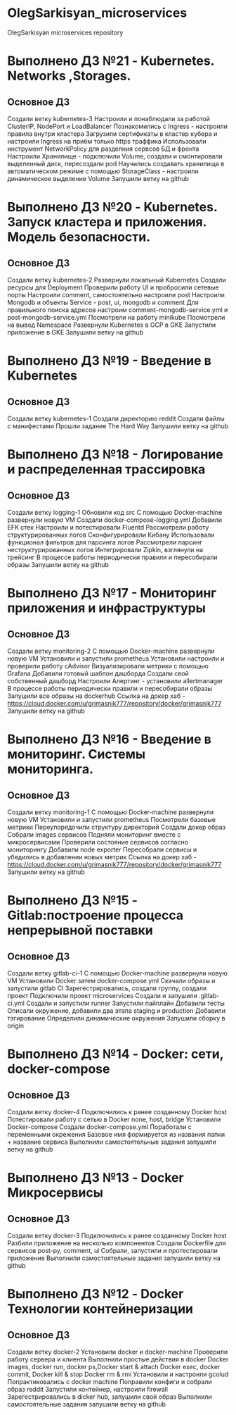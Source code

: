 # OlegSarkisyan_microservices
OlegSarkisyan microservices repository


# Выполнено ДЗ №21 - Kubernetes. Networks ,Storages.

##  Основное ДЗ
Создали ветку kubernetes-3
Настроили и понаблюдали за работой ClusterIP, NodePort и LoadBalancer
Познакомились с Ingress - настроили правила внутри кластера
Загрузили сертификаты в кластер кубера и настроили Ingress на приём только https траффика
Использовали инструмент NetworkPolicy для разделния сервсов БД и фронта 
Настроили Хранилище - подключили Volume, создали и смонтировали выделенный диск, пересоздали pod
Научились создавать хранилища в автоматическом режиме с помощью StorageClass - настроили динамическое выделение Volume 
Запушили ветку на github


# Выполнено ДЗ №20 - Kubernetes. Запуск кластера и приложения. Модель безопасности.

##  Основное ДЗ
Создали ветку kubernetes-2
Развернули локальный Kubernetes
Создали ресурсы для Deployment 
Проверили работу UI и пробросили сетевые порты
Настроили comment, самостоятельно настроили post
Настроили Mongodb и объекты Service - post, ui, mongodb и comment
Для правильного поиска адресов настроим comment-mongodb-service.yml и post-mongodb-service.yml
Посмотрели на работу minikube
Посмотрели на вывод Namespace
Развернули Kubernetes в GСP в GKE
Запустили приложение в GKE
Запушили ветку на github


# Выполнено ДЗ №19 - Введение в Kubernetes

##  Основное ДЗ
Создали ветку kubernetes-1
Создали директорию reddit
Создали файлы с манифестами
Прошли задание The Hard Way
Запушили ветку на github

# Выполнено ДЗ №18 - Логирование и распределенная трассировка

##  Основное ДЗ
Создали ветку logging-1
Обновили код src
С помощью Docker-machine развернули новую VM
Создали docker-compose-logging.yml
Добавили EFK стек
Настроили и потестировали Fluentd
Рассмотрели работу структурированных логов
Сконфигурировали Кибану
Использовали функционал фильтров для парсинга логов
Рассмотрели парсинг неструктурированных логов
Интегрировали Zipkin, взглянули на трейсинг
В процессе работы периодически правили и пересобирали образы
Запушили ветку на github


# Выполнено ДЗ №17 - Мониторинг приложения и инфраструктуры

##  Основное ДЗ
Создали ветку monitoring-2
С помощью Docker-machine развернули новую VM
Установили и запустили prometheus
Установили настроили и проверили работу cAdvisor
Визуализировали метрики с помощью Grafana 
Добавили готовый шаблон дашборда
Создали свой собственный дашборд
Настроили Алертинг - установили allertmanager
В процессе работы периодически правили и пересобирали образы
Запушили все образы на dockerhub
Ссылка на докер хаб - https://cloud.docker.com/u/grimasnik777/repository/docker/grimasnik777
Запушили ветку на github


# Выполнено ДЗ №16 - Введение в мониторинг. Системы мониторинга.

##  Основное ДЗ
Создали ветку monitoring-1
С помощью Docker-machine развернули новую VM
Установили и запустили prometheus
Посмотрели базовые метрики
Переупорядочили структуру директорий
Создали докер образ
Собрали images сервисов
Подняли мониторинг вместе с микросервисами
Проверили состояние сервисов согласно мониторингу
Добавили node exporter
Пересобрали сервисы и убедились в добавлении новых метрик
Ссылка на докер хаб - https://cloud.docker.com/u/grimasnik777/repository/docker/grimasnik777
Запушили ветку на github


# Выполнено ДЗ №15 - Gitlab:построение процесса непрерывной поставки 

##  Основное ДЗ
Создали ветку gitlab-ci-1
С помощью Docker-machine развернули новую VM 
Установили Docker затем docker-compose.yml
Скачали образы и запустили gitlab CI 
Зарегестрировались, создали группу, создали проект
Подключили проект microservices
Создали и запушили .gitlab-ci.yml
Создали и запустили runner
Запустили пайплайн
Добавили тесты
Описали окружение, добавили два этапа staging и production
Добавили тэгирование 
Определили динамические окружения
Запушили сборку в origin

# Выполнено ДЗ №14 - Docker: сети, docker-compose

##  Основное ДЗ
Создали ветку docker-4
Подключились к ранее созданному Docker host
Потестировали работу с сетью в Docker
none, host, bridge
Установили Docker-compose
Создали docker-compose.yml
Поработали с переменными окрeжения
Базовое имя формируется из названия папки + название сервиса
Выполнили самостоятельные задания
запушили ветку на github

# Выполнено ДЗ №13 - Docker Микросервисы

##  Основное ДЗ
Создали ветку docker-3
Подключились к ранее созданному Docker host
Разбили приложение на несколько компонентов
Создали Dockerfile для сервисов post-py, comment, ui
Собрали, запустили и протестировали приложение
Выполнили самостоятельные задания
запушили ветку на github

# Выполнено ДЗ №12 - Docker Технологии контейнеризации

##  Основное ДЗ
Создали ветку docker-2
Установили docker и docker-machine
Проверили работу сервера и клиента
Выполнили простые действия в docker
Docker images, docker run, docker ps,Docker start & attach
Docker exec, docker commit, Docker kill & stop
Docker rm & rmi
Установили и настроили gcolud
Попрактиковались с docker machine
Поправили конфиги и собрали образ reddit
Запустили контейнер, настроили firewall
Зарегестрировались в dicker hub, запушили свой образ
Выполнили самостоятельные задания
запушили ветку на github

